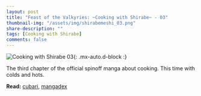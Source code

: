 ```yaml
---
layout: post
title: "Feast of the Valkyries: ~Cooking with Shirabe~ - 03"
thumbnail-img: "/assets/img/shirabemeshi_03.png"
share-description: ""
tags: [Cooking with Shirabe]
comments: false
---
```


![Cooking with Shirabe 03](/assets/img/shirabemeshi_03.png){: .mx-auto.d-block :}

The third chapter of the official spinoff manga about cooking. This time with colds and hots.
<!-- excerpt-end -->

**Read:** [cubari](https://cubari.moe/read/gist/CookingWithShirabe/3/1/), [mangadex](https://mangadex.org/chapter/d2b041c6-bf19-48be-a7b4-52bbcbdfe09c) <br>
